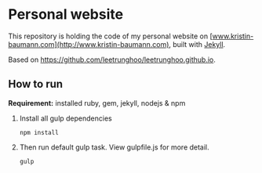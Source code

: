 Personal website
================

This repository is holding the code of my personal website on [www.kristin-baumann.com](http://www.kristin-baumann.com), built with [Jekyll](https://jekyllrb.com/).

Based on https://github.com/leetrunghoo/leetrunghoo.github.io.

## How to run

__Requirement:__ installed ruby, gem, jekyll, nodejs & npm

1. Install all gulp dependencies
	```
	npm install
	```

2. Then run default gulp task. View gulpfile.js for more detail.
	```
	gulp
	```
